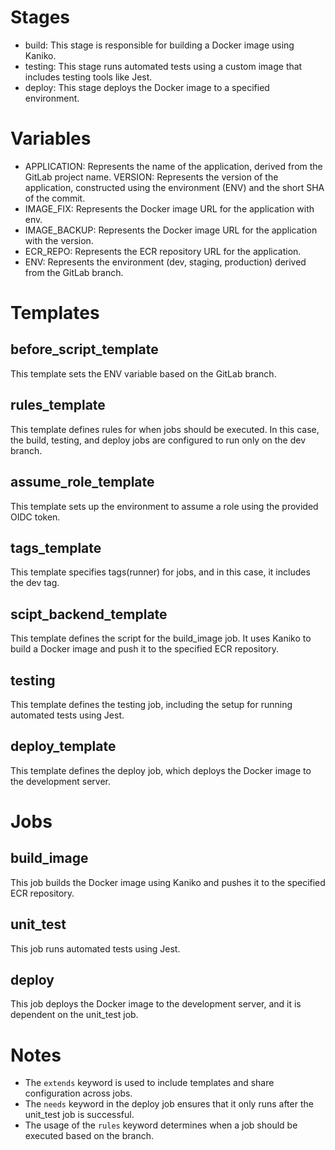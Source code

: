 # Stages
- build: This stage is responsible for building a Docker image using Kaniko.
- testing: This stage runs automated tests using a custom image that includes testing tools like Jest.
- deploy: This stage deploys the Docker image to a specified environment.

# Variables
- APPLICATION: Represents the name of the application, derived from the GitLab project name.
VERSION: Represents the version of the application, constructed using the environment (ENV) and the short SHA of the commit.
- IMAGE_FIX: Represents the Docker image URL for the application with env.
- IMAGE_BACKUP: Represents the Docker image URL for the application with the version.
- ECR_REPO: Represents the ECR repository URL for the application.
- ENV: Represents the environment (dev, staging, production) derived from the GitLab branch.

# Templates
## before_script_template
This template sets the ENV variable based on the GitLab branch.

## rules_template
This template defines rules for when jobs should be executed. In this case, the build, testing, and deploy jobs are configured to run only on the dev branch.

## assume_role_template
This template sets up the environment to assume a role using the provided OIDC token.

## tags_template
This template specifies tags(runner) for jobs, and in this case, it includes the dev tag.

## scipt_backend_template
This template defines the script for the build_image job. It uses Kaniko to build a Docker image and push it to the specified ECR repository.

## testing
This template defines the testing job, including the setup for running automated tests using Jest.

## deploy_template
This template defines the deploy job, which deploys the Docker image to the development server.

# Jobs
## build_image
This job builds the Docker image using Kaniko and pushes it to the specified ECR repository.

## unit_test
This job runs automated tests using Jest.

## deploy
This job deploys the Docker image to the development server, and it is dependent on the unit_test job.

# Notes
- The `extends` keyword is used to include templates and share configuration across jobs.
- The `needs` keyword in the deploy job ensures that it only runs after the unit_test job is successful.
- The usage of the `rules` keyword determines when a job should be executed based on the branch.